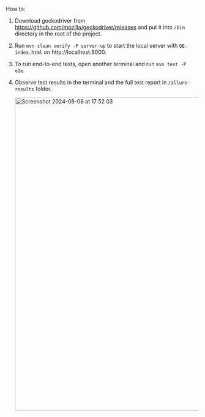 How to:

1. Download geckodriver from https://github.com/mozilla/geckodriver/releases and put it into `/bin` directory in the root of the project.
2. Run `mvn clean verify -P server-up` to start the local server with `QE-index.html` on http://localhost:8000.
3. To run end-to-end tests, open another terminal and run `mvn test -P e2e`.
4. Observe test results in the terminal and the full test report in `/allure-results` folder.

   <img width="819" alt="Screenshot 2024-08-08 at 17 52 03" src="https://github.com/user-attachments/assets/58c47622-8fab-468c-880a-a196608a8a71">
